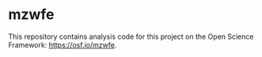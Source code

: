 # mzwfe

This repository contains analysis code for this project on the Open Science Framework: https://osf.io/mzwfe.